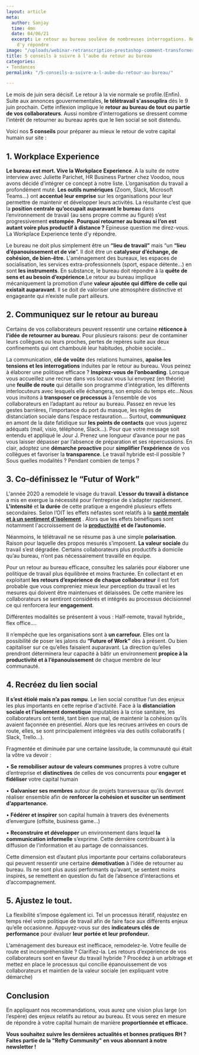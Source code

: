 ```yaml
---
layout: article
meta:
  author: Sanjay
  time: 4mn
  date: 04/06/21
  excerpt: Le retour au bureau soulève de nombreuses interrogations. Nous avons tenté
    d'y répondre
image: "/uploads/webinar-retranscription-prestashop-comment-transformer-la-periode-d-essai-a-tous-les-couts-9.png"
title: 5 conseils à suivre à l'aube du retour au bureau
categories:
- Tendances
permalink: "/5-conseils-a-suivre-a-l-aube-du-retour-au-bureau/"

---
```

Le mois de juin sera décisif. Le retour à la vie normale se profile.(Enfin). Suite aux annonces gouvernementales, **le télétravail s'assouplira** dès le 9 juin prochain. Cette inflexion implique le **retour au bureau de tout ou partie de vos collaborateurs**. Aussi nombre d'interrogations se dressent comme l’intérêt de retourner au bureau après que le lien social se soit distendu.

Voici nos **5 conseils** pour préparer au mieux le retour de votre capital humain sur site :

## **1. Workplace Experience**

**Le bureau est mort. Vive la Workplace Experience**. A la suite de notre interview avec Juliette Parichet, HR Business Partner chez Voodoo, nous avons décidé d’intégrer ce concept à notre liste. L’organisation du travail a profondément muté. **Les outils numériques** (Zoom, Slack, Microsoft Teams...) ont **accentué leur emprise** sur les organisations pour leur permettre de maintenir et développer leurs activités. La résultante c’est que la **position centrale** **qu’occupait auparavant** **le bureau** dans l’environnement de travail (au sens propre comme au figuré) s’est progressivement **estompée**. **Pourquoi retourner au bureau si l’on est autant voire plus productif à distance ?** Epineuse question me direz-vous. La Workplace Experience tente d’y répondre.

Le bureau ne doit plus simplement être un **“lieu de travail”** mais “un **“lieu d’épanouissement et de vie**”. Il doit être un **catalyseur d’échange, de cohésion, de bien-être.** L'aménagement des bureaux, les espaces de socialisation, les services extra-professionnels (sport, espace détente…) en sont **les instruments**. En substance, le bureau doit répondre à la **quête de sens et au besoin d’expérience**.Le retour au bureau implique mécaniquement la promotion d’une **valeur ajoutée qui diffère de celle qui existait auparavant**. Il se doit de valoriser une atmosphère distinctive et engageante qui n’existe nulle part ailleurs.

## **2. Communiquez sur le retour au bureau**

Certains de vos collaborateurs peuvent ressentir une certaine **réticence à l’idée de retourner au bureau**. Pour plusieurs raisons: peur de contaminer leurs collègues ou leurs proches, pertes de repères suite aux deux confinements qui ont chamboulé leur habitudes, phobie sociale...

La communication, **clé de voûte** des relations humaines, **apaise les tensions et les interrogations** induites par le retour au bureau. Vous peinez à élaborer une politique efficace ? **Inspirez-vous de l’onboarding**. Lorsque vous accueillez une recrue dans vos locaux vous lui envoyez (en théorie) une **feuille de route** qui détaille son programme d’intégration, les différents interlocuteurs avec lesquels elle échangera, son emploi du temps etc...Nous vous invitons à **transposer ce processus** à l’ensemble de vos collaborateurs en l’adaptant au retour au bureau. Passez en revue les gestes barrières, l’importance du port du masque, les règles de distanciation sociale dans l’espace restauration…. Surtout, **communiquez** en amont de la date fatidique sur **les points de contacts** que vous jugerez adéquats (mail, visio, téléphone, Slack…). Pour que votre message soit entendu et appliqué le Jour J. Prenez une longueur d’avance pour ne pas vous laisser dépasser par l’absence de préparation et ses répercussions. En clair, adoptez une **démarche proactive** pour **simplifier l’expérience** de vos collègues et favoriser la **transparence**. Le travail hybride est-il possible ? Sous quelles modalités ? Pendant combien de temps ?

## **3. Co-définissez le “Futur of Work”**

L'année 2020 a remodelé le visage du travail. **L’essor du travail à distance** a mis en exergue la nécessité pour l’entreprise de s’adapter rapidement. **L'intensité** et **la durée** de cette pratique a engendré plusieurs effets secondaires. Selon l’OIT les effets néfastes sont relatifs à la [**santé mentale et à un sentiment d'isolement**](https://www.ilo.org/global/about-the-ilo/newsroom/news/WCMS_748737/lang--fr/index.htm) . Alors que les effets bénéfiques sont notamment l'accroissement de la [**productivité**](https://www.lefigaro.fr/conjoncture/le-teletravail-a-fait-grimper-la-productivite-des-salaries-de-22-20210315) **et de l’autonomie.**

Néanmoins, le télétravail ne se résume pas à une simple **polarisation**. Raison pour laquelle des propos mesurés s’imposent. **La valeur sociale** du travail s’est dégradée. Certains collaborateurs plus productifs à domicile qu’au bureau, n’ont pas nécessairement travaillé en équipe.

Pour un retour au bureau efficace, consultez les salariés pour élaborer une politique de travail plus équilibrée et moins fracturée. En collectant et en exploitant **les** **retours d’expérience** **de chaque collaborateur** il est fort probable que vous compreniez mieux leur perception du travail et les mesures qui doivent être maintenues et délaissées. De cette manière les collaborateurs se sentiront considérés et intégrés au processus décisionnel ce qui renforcera leur **engagement**.

Différentes modalités se présentent à vous : Half-remote, travail hybride,, flex office….

Il n’empêche que les organisations sont à **un carrefour.** Elles ont la possibilité de poser les jalons du **“Future of Work”** dès à présent. Ou bien capitaliser sur ce qu’elles faisaient auparavant. La direction qu’elles prendront déterminera leur capacité à bâtir un environnement **propice à la productivité et à l’épanouissement** de chaque membre de leur communauté.

## **4. Recréez du lien social**

**Il s’est étiolé mais n’a pas rompu**. Le lien social constitue l’un des enjeux les plus importants en cette reprise d'activité. Face à la **distanciation sociale et l’isolement domestique** imputables à la crise sanitaire, les collaborateurs ont tenté, tant bien que mal, de maintenir la cohésion qu’ils avaient façonnée en présentiel. Alors que les recrues arrivées en cours de route, elles, se sont principalement intégrées via des outils collaboratifs ( Slack, Trello…).

Fragmentée et diminuée par une certaine lassitude, la communauté qui était la vôtre va devoir :

• **Se** **remobiliser autour de valeurs communes** propres à votre culture d’entreprise et **distinctives** de celles de vos concurrents pour **engager et fidéliser** votre capital humain

• **Galvaniser ses membres** autour de projets transversaux qu’ils devront réaliser ensemble afin de **renforcer la cohésion et susciter un sentiment d’appartenance.**

• **Fédérer et inspirer** son capital humain à travers des événements d’envergure (offsite, business game…)

• **Reconstruire et développer** un environnement dans lequel **la communication informelle** s’exprime. Cette dernière contribuant à la diffusion de l’information et au partage de connaissances.

Cette dimension est d’autant plus importante pour certains collaborateurs qui peuvent ressentir une certaine **démotivation** à l’idée de retourner au bureau. Ils ne sont plus aussi performants qu’avant, se sentent moins inspirés, se remettent en question du fait de l’absence d'interactions et d’accompagnement.

## **5. Ajustez le tout.**

La flexibilité s’impose également ici. Tel un processus itératif, réajustez en temps réel votre politique de travail afin de faire face aux différents enjeux qu’elle occasionne. Appuyez-vous sur des **indicateurs clés de performance** pour évaluer **leur** **portée et leur profondeur.**

L’aménagement des bureaux est inefficace, remodelez-le. Votre feuille de route est incompréhensible ? Clarifiez-la. Les retours d’expérience de vos collaborateurs sont en faveur du travail hybride ? Procédez à un arbitrage et mettez en place le processus qui concilie épanouissement de vos collaborateurs et maintien de la valeur sociale (en expliquant votre démarche)

## **Conclusion**

En appliquant nos recommandations, vous aurez une vision plus large (on l’espère) des enjeux relatifs au retour au bureau. Et vous serez en mesure de répondre à votre capital humain de manière **proportionnée et efficace.**

**Vous souhaitez suivre les dernières actualités et bonnes pratiques RH ? Faites partie de la "Refty Community" en vous abonnant à notre newsletter !** 

<!--\[if lte IE 8\]>
<script charset="utf-8" type="text/javascript" src="//js.hsforms.net/forms/v2-legacy.js"></script>
<!\[endif\]-->
<script charset="utf-8" type="text/javascript" src="//js.hsforms.net/forms/v2.js"></script>
<script>
hbspt.forms.create({
region: "na1",
portalId: "9017898",
formId: "4cb920ec-4e59-4942-a988-f0f0c4daccc7"
});
</script>